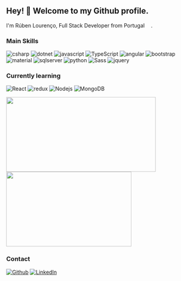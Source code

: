 ## Hey! 👋 Welcome to my Github profile.

I'm Rúben Lourenço, Full Stack Developer from Portugal <img src="https://user-images.githubusercontent.com/92398326/157738536-05a7e51c-f4ad-4b0d-8c5c-945182107fed.png" width="13"/>.

<h3>Main Skills</h3>
<p>
  <img alt="csharp" src="https://img.shields.io/badge/C%23-239120?style=flat-square&logo=c-sharp&logoColor=white" />
  <img alt="dotnet" src="https://img.shields.io/badge/.NET-5C2D91?style=flat-square&logo=.net&logoColor=white" />
  <img alt="javascript" src="https://img.shields.io/badge/JavaScript-323330?style=flat-square&logo=javascript&logoColor=white" />
  <img alt="TypeScript" src="https://img.shields.io/badge/-TypeScript-007ACC?style=flat-square&logo=typescript&logoColor=white" />
  <img alt="angular" src="https://img.shields.io/badge/-Angular-DD0031?style=flat-square&logo=angular&logoColor=white" />
  <img alt="bootstrap" src="https://img.shields.io/badge/Bootstrap-563D7C?style=flat-square&logo=bootstrap&logoColor=white" />
  <img alt="material" src="https://img.shields.io/badge/Material--UI-0081CB?style=flat-square&logo=material-ui&logoColor=white" />
  <img alt="sqlserver" src="https://img.shields.io/badge/Microsoft_SQL_Server-CC2927?style=flat-square&logo=microsoft-sql-server&logoColor=white" />
  <img alt="python" src="https://img.shields.io/badge/Python-14354C?style=flat-square&logo=python&logoColor=white" />
  <img alt="Sass" src="https://img.shields.io/badge/-Sass-CC6699?style=flat-square&logo=sass&logoColor=white" />
  <img alt="jquery" src="https://img.shields.io/badge/jQuery-0769AD?style=flat-square&logo=jquery&logoColor=white" />
</p>

<h3>Currently learning</h3>
<p>
  <img alt="React" src="https://img.shields.io/badge/-React-45b8d8?style=flat-square&logo=react&logoColor=white" />
  <img alt="redux" src="https://img.shields.io/badge/-Redux-764ABC?style=flat-square&logo=redux&logoColor=white" />
  <img alt="Nodejs" src="https://img.shields.io/badge/-Nodejs-43853d?style=flat-square&logo=Node.js&logoColor=white" />
  <img alt="MongoDB" src="https://img.shields.io/badge/-MongoDB-13aa52?style=flat-square&logo=mongodb&logoColor=white" />
</p>

<p> 
  <img style="height: 200px; width: 400px" src="https://github-readme-stats-eight-theta.vercel.app/api?username=rlourenco1&show_icons=true&theme=vue-dark&include_all_commits=true&count_private=true" />
  <img style="height: 200px; width: 335px" src="https://github-readme-stats-eight-theta.vercel.app/api/top-langs/?username=rlourenco1&layout=compact&langs_count=8&theme=vue-dark"/>
</p>

<h3>Contact</h3>
<p>
  <a href="https://github.com/rlourenco1" target="_blank"><img alt="Github" src="https://img.shields.io/badge/GitHub-%2312100E.svg?&style=for-the-badge&logo=Github&logoColor=white" /></a> 
  <a href="https://www.linkedin.com/in/rubenfglourenco" target="_blank"><img alt="LinkedIn" src="https://img.shields.io/badge/linkedin-%230077B5.svg?&style=for-the-badge&logo=linkedin&logoColor=white" /></a> 
</p>
